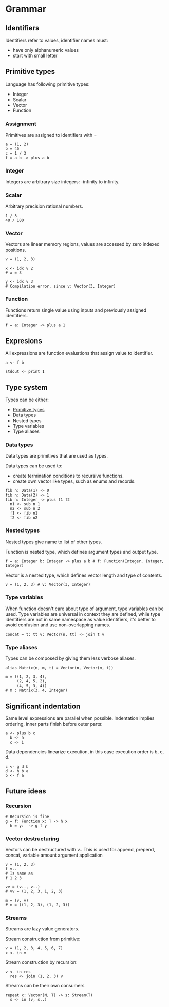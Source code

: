 # Grammar

## Identifiers

Identifiers refer to values, identifier names must:
- have only alphanumeric values
- start with small letter

## Primitive types

Language has following primitive types:
- Integer
- Scalar
- Vector
- Function

### Assignment

Primitives are assigned to identifiers with =

```
a = (1, 2)
b = 45
c = 1 / 3
f = a b -> plus a b
```

### Integer

Integers are arbitrary size integers: -infinity to infinity.

### Scalar

Arbitrary precision rational numbers.

```
1 / 3
40 / 100
```

### Vector
Vectors are linear memory regions, values are accessed by zero indexed positions.

```
v = (1, 2, 3)

x <- idx v 2
# x = 3

y <- idx v 3
# Compilation error, since v: Vector(3, Integer)
```

### Function

Functions return single value using inputs and previously assigned identifiers.
```
f = a: Integer -> plus a 1
```

## Expresions

All expressions are function evaluations that assign value to identifier.
```
a <- f b

stdout <- print 1
```

## Type system

Types can be either:
- [Primitive types](#Primitive_types)
- Data types
- Nested types
- Type variables
- Type aliases

### Data types

Data types are primitives that are used as types.

Data types can be used to:
- create termination conditions to recursive functions.
- create own vector like types, such as enums and records.
```
fib n: Data(1) -> 0
fib n: Data(2) -> 1
fib n: Integer -> plus f1 f2
  n1 <- sub n 1
  n2 <- sub n 2
  f1 <- fib n1
  f2 <- fib n2
```

### Nested types

Nested types give name to list of other types.

Function is nested type, which defines argument types and output type.
```
f = a: Integer b: Integer -> plus a b # f: Function(Integer, Integer, Integer)
```

Vector is a nested type, which defines vector length and type of contents.
```
v = (1, 2, 3) # v: Vector(3, Integer)
```

### Type variables

When function doesn't care about type of argument, type variables can be used.
Type variables are universal in context they are defined, while type identifiers
are not in same namespace as value identifiers, it's better to avoid confusion and use
non-overlapping names.

```
concat = t: tt v: Vector(n, tt) -> join t v
```

### Type aliases

Types can be composed by giving them less verbose aliases.

```
alias Matrix(n, m, t) = Vector(n, Vector(m, t))

m = ((1, 2, 3, 4),
     (2, 4, 5, 2),
     (4, 5, 3, 4))
# m : Matrix(3, 4, Integer)
```


## Significant indentation

Same level expressions are parallel when possible.
Indentation implies ordering, inner parts finish before outer parts:
```
a <- plus b c
  b <- h
  c <- i
```

Data dependencies linearize execution, in this case 
execution order is b, c, d. 
```
c <- g d b
d <- h b a
b <- f a
```

## Future ideas



### Recursion

```
# Recursion is fine
g = f: Function x: T -> h x
  h = y:  -> g f y
```

### Vector destructuring

Vectors can be destructured with v..
This is used for append, prepend, concat, variable amount argument application 
```
v = (1, 2, 3)
f v..
# Is same as
f 1 2 3

vv = (v.., v..)
# vv = (1, 2, 3, 1, 2, 3)

m = (v, v)
# m = ((1, 2, 3), (1, 2, 3))
```


### Streams

Streams are lazy value generators.

Stream construction from primitive:
```
v = (1, 2, 3, 4, 5, 6, 7)
x <- in v
```

Stream construction by recursion:
```
v <- in res
  res <- join (1, 2, 3) v
```

Streams can be their own consumers
```
repeat x: Vector(N, T) -> s: Stream(T)
  s <- in (v, s..)
```